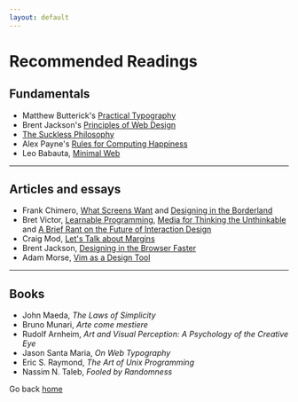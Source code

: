 ```yaml
---
layout: default
---
```


Recommended Readings
====================

Fundamentals
------------

-   Matthew Butterick's [Practical Typography](http://practicaltypography.com/)
-   Brent Jackson's [Principles of Web Design](http://jxnblk.com/principles/)
-   [The Suckless Philosophy](http://suckless.org/philosophy)
-   Alex Payne's [Rules for Computing Happiness](https://al3x.net/2008/09/08/al3xs-rules-for-computing-happiness.html)
-   Leo Babauta, [Minimal Web](http://mnmlist.com/w/)

* * * * *

Articles and essays
-------------------

-   Frank Chimero, [What Screens Want](http://frankchimero.com/talks/what-screens-want/transcript/)
    and [Designing in the
    Borderland](http://frankchimero.com/talks/designing-in-the-borderlands/transcript/)
-   Bret Victor, [Learnable Programming](http://worrydream.com/LearnableProgramming/), [Media
    for Thinking the
    Unthinkable](http://worrydream.com/MediaForThinkingTheUnthinkable/)
    and [A Brief Rant on the Future of Interaction
    Design](http://worrydream.com/ABriefRantOnTheFutureOfInteractionDesign/)
-   Craig Mod, [Let's Talk about Margins](https://medium.com/message/lets-talk-about-margins-14646574c385)
-   Brent Jackson, [Designing in the Browser Faster](https://medium.com/@jxnblk/designing-in-the-browser-faster-bd413d2bc4f3)
-   Adam Morse, [Vim as a Design Tool](http://xn--h4hg.ws/2013/12/10/vim-as-a-design-tool/)

* * * * *

Books
-----

-   John Maeda, *The Laws of Simplicity*
-   Bruno Munari, *Arte come mestiere*
-   Rudolf Arnheim, *Art and Visual Perception: A Psychology of the
    Creative Eye*
-   Jason Santa Maria, *On Web Typography*
-   Eric S. Raymond, *The Art of Unix Programming*
-   Nassim N. Taleb, *Fooled by Randomness*


Go back [home]({{site.baseurl}})

